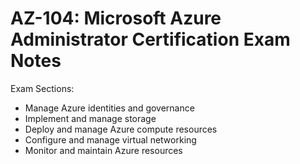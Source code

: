 # AZ-104: Microsoft Azure Administrator Certification Exam Notes

Exam Sections: 
- Manage Azure identities and governance
- Implement and manage storage
- Deploy and manage Azure compute resources
- Configure and manage virtual networking
- Monitor and maintain Azure resources
